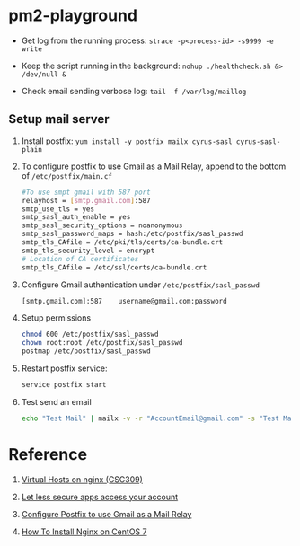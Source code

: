 # pm2-playground

<!-- - Crontab config: `* * * * * /root/pm2-playground/healthcheck.sh >> /tmp/crontab.log ` -->

- Get log from the running process: `strace -p<process-id> -s9999 -e write`


- Keep the script running in the background: `nohup ./healthcheck.sh &> /dev/null &`

- Check email sending verbose log: `tail -f /var/log/maillog`


## Setup mail server


1. Install postfix: `yum install -y postfix mailx cyrus-sasl cyrus-sasl-plain`

2. To configure postfix to use Gmail as a Mail Relay, append to the bottom of `/etc/postfix/main.cf`

    ``` bash
    #To use smpt gmail with 587 port
    relayhost = [smtp.gmail.com]:587
    smtp_use_tls = yes
    smtp_sasl_auth_enable = yes
    smtp_sasl_security_options = noanonymous
    smtp_sasl_password_maps = hash:/etc/postfix/sasl_passwd
    smtp_tls_CAfile = /etc/pki/tls/certs/ca-bundle.crt
    smtp_tls_security_level = encrypt
    # Location of CA certificates
    smtp_tls_CAfile = /etc/ssl/certs/ca-bundle.crt
    ```

3. Configure Gmail authentication under `/etc/postfix/sasl_passwd`

    ``` bash
    [smtp.gmail.com]:587    username@gmail.com:password
    ```
    
4. Setup permissions

    ``` bash
    chmod 600 /etc/postfix/sasl_passwd
    chown root:root /etc/postfix/sasl_passwd
    postmap /etc/postfix/sasl_passwd
    ```

5. Restart postfix service:

    ``` bash
    service postfix start
    ```

6. Test send an email

    ``` bash
    echo "Test Mail" | mailx -v -r "AccountEmail@gmail.com" -s "Test Mail 01" anotherAcount@gmail.com
    ```



# Reference

1. [Virtual Hosts on nginx (CSC309)](https://gist.github.com/soheilhy/8b94347ff8336d971ad0)

2. [Let less secure apps access your account](https://support.google.com/accounts/answer/6010255?p=lsa_blocked&hl=en&visit_id=636768468433298627-748476569&rd=1)

3. [Configure Postfix to use Gmail as a Mail Relay](https://www.huuphan.com/2018/04/configure-postfix-to-use-gmail-as-mail.html)

4. [How To Install Nginx on CentOS 7](https://www.digitalocean.com/community/tutorials/how-to-install-nginx-on-centos-7)

